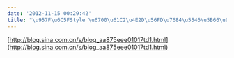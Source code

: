 ```yaml
---
date: '2012-11-15 00:29:42'
title: "\u957F\u6C5FStyle \u6700\u61C2\u4E2D\u56FD\u7684\u5546\u5B66\u9662"
---
```


[http://blog.sina.com.cn/s/blog_aa875eee01017td1.html](http://blog.sina.com.cn/s/blog_aa875eee01017td1.html)


